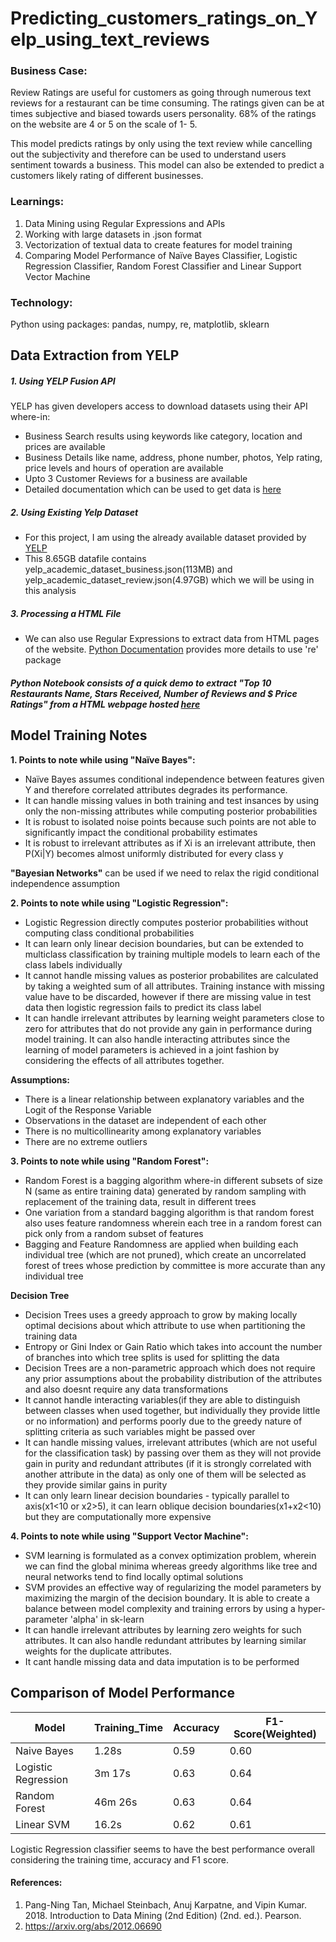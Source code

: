 # Predicting_customers_ratings_on_Yelp_using_text_reviews

### Business Case:
Review Ratings are useful for customers as going through numerous text reviews for a restaurant can be time consuming. The ratings given can be at times subjective and biased towards users personality. 68% of the ratings on the website are 4 or 5 on the scale of 1- 5.

This model predicts ratings by only using the text review while cancelling out the subjectivity and therefore can be used to understand users sentiment towards a business. This model can also be extended to predict a customers likely rating of different businesses.

### Learnings:
1. Data Mining using Regular Expressions and APIs
2. Working with large datasets in .json format
3. Vectorization of textual data to create features for model training
4. Comparing Model Performance of Naïve Bayes Classifier, Logistic Regression Classifier, Random Forest Classifier and Linear Support Vector Machine

### Technology:
Python using packages: pandas, numpy, re, matplotlib, sklearn

## Data Extraction from YELP
##### 1. Using YELP Fusion API
YELP has given developers access to download datasets using their API where-in:
- Business Search results using keywords like category, location and prices are available
- Business Details like name, address, phone number, photos, Yelp rating, price levels and hours of operation are available
- Upto 3 Customer Reviews for a business are available
- Detailed documentation which can be used to get data is [here](https://docs.developer.yelp.com/docs/fusion-intro)

##### 2. Using Existing Yelp Dataset
- For this project, I am using the already available dataset provided by [YELP](https://www.yelp.com/dataset/download)
- This 8.65GB datafile contains yelp_academic_dataset_business.json(113MB) and yelp_academic_dataset_review.json(4.97GB) which we will be using in this analysis

##### 3. Processing a HTML File
- We can also use Regular Expressions to extract data from HTML pages of the website. [Python Documentation](https://docs.python.org/3/howto/regex.html) provides more details to use 're' package

##### Python Notebook consists of a quick demo to extract "Top 10 Restaurants Name, Stars Received, Number of Reviews and $ Price Ratings" from a HTML webpage hosted [here](https://cse6040.gatech.edu/datasets/yelp-example)

## Model Training Notes

**1. Points to note while using "Naïve Bayes":**
- Naïve Bayes assumes conditional independence between features given Y and therefore correlated attributes degrades its performance. 
- It can handle missing values in both training and test insances by using only the non-missing attributes while computing posterior probabilities
- It is robust to isolated noise points because such points are not able to significantly impact the conditional probability estimates
- It is robust to irrelevant attributes as if Xi is an irrelevant attribute, then P(Xi|Y) becomes almost uniformly distributed for every class y

**"Bayesian Networks"** can be used if we need to relax the rigid conditional independence assumption

**2. Points to note while using "Logistic Regression":**
- Logistic Regression directly computes posterior probabilities without computing class conditional probabilities
- It can learn only linear decision boundaries, but can be extended to multiclass classification by training multiple models to learn each of the class labels individually
- It cannot handle missing values as posterior probabilites are calculated by taking a weighted sum of all attributes. Training instance with missing value have to be discarded, however if there are missing value in test data then logistic regression fails to predict its class label 
- It can handle irrelevant attributes by learning weight parameters close to zero for attributes that do not provide any gain in performance during model training. It can also handle interacting attributes since the learning of model parameters is achieved in a joint fashion by considering the effects of all attributes together.

**Assumptions:**
- There is a linear relationship between explanatory variables and the Logit of the Response Variable
- Observations in the dataset are independent of each other
- There is no multicollinearity among explanatory variables
- There are no extreme outliers

**3. Points to note while using "Random Forest":**
- Random Forest is a bagging algorithm where-in different subsets of size N (same as entire training data) generated by random sampling with replacement of the training data, result in different trees
- One variation from a standard bagging algorithm is that random forest also uses feature randomness wherein each tree in a random forest can pick only from a random subset of features
- Bagging and Feature Randomness are applied when building each individual tree (which are not pruned), which create an uncorrelated forest of trees whose prediction by committee is more accurate than any individual tree

**Decision Tree**
- Decision Trees uses a greedy approach to grow by making locally optimal decisions about which attribute to use when partitioning the training data
- Entropy or Gini Index or Gain Ratio which takes into account the number of branches into which tree splits is used for splitting the data
- Decision Trees are a non-parametric approach which does not require any prior assumptions about the probability distribution of the attributes and also doesnt require any data transformations
- It cannot handle interacting variables(if they are able to distinguish between classes when used together, but individually they provide little or no information) and performs poorly due to the greedy nature of splitting criteria as such variables might be passed over 
- It can handle missing values, irrelevant attributes (which are not useful for the classification task) by passing over them as they will not provide gain in purity and redundant attributes (if it is strongly correlated with another attribute in the data) as only one of them will be selected as they provide similar gains in purity
- It can only learn linear decision boundaries - typically parallel to axis(x1<10 or x2>5), it can learn oblique decision boundaries(x1+x2<10) but they are computationally more expensive


**4. Points to note while using "Support Vector Machine":**
- SVM learning is formulated as a convex optimization problem, wherein we can find the global minima whereas greedy algorithms like tree and neural networks tend to find locally optimal solutions
- SVM provides an effective way of regularizing the model parameters by maximizing the margin of the decision boundary. It is able to create a balance between model complexity and training errors by using a hyper-parameter 'alpha' in sk-learn
- It can handle irrelevant attributes by learning zero weights for such attributes. It can also handle redundant attributes by learning similar weights for the duplicate attributes.
- It cant handle missing data and data imputation is to be performed

## Comparison of Model Performance
Model                | Training_Time      | Accuracy   | F1-Score(Weighted)
| ---                | ---                | ---        | ---                |
Naive Bayes          | 1.28s              | 0.59       | 0.60  
Logistic Regression  | 3m 17s             | 0.63       | 0.64    
Random Forest        | 46m 26s            | 0.63       | 0.64  
Linear SVM           | 16.2s              | 0.62       | 0.61  

Logistic Regression classifier seems to have the best performance overall considering the training time, accuracy and F1 score. 

#### References:
1. Pang-Ning Tan, Michael Steinbach, Anuj Karpatne, and Vipin Kumar. 2018. Introduction to Data Mining (2nd Edition) (2nd. ed.). Pearson.
2. https://arxiv.org/abs/2012.06690

